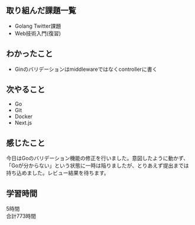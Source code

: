 ## 取り組んだ課題一覧
- Golang Twitter課題
- Web技術入門(復習)

## わかったこと
- Ginのバリデーションはmiddlewareではなくcontrollerに書く

## 次やること
- Go
- Git
- Docker
- Next.js

## 感じたこと
今日はGoのバリデーション機能の修正を行いました。意図したように動かず、「Goが分からない」という状態に一時は陥りましたが、とりあえず提出までは持ち込めました。レビュー結果を待ちます。


## 学習時間
5時間<br />
合計773時間
